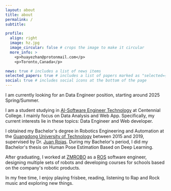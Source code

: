 ```yaml
---
layout: about
title: about
permalink: /
subtitle: 

profile:
  align: right
  image: hz.jpg
  image_circular: false # crops the image to make it circular
  more_info: >
    <p>huayezhan@protonmail.com</p>
    <p>Toronto,Canada</p>

news: true # includes a list of news items
selected_papers: true # includes a list of papers marked as "selected={true}"
social: true # includes social icons at the bottom of the page
---
```


I am currently looking for an Data Engineer position, starting around 2025 Spring/Summer.

I am a student studying in [AI-Software Engineer Technology](https://www.centennialcollege.ca/programs-courses/full-time/artificial-intelligence-fast-track) at Centennial College. I mainly focus on Data Analysis and Web App. Specifically, my current interests lie in these topics: Data Engineer and Web developer.

I obtained my Bachelor's degree in Robotics Engineering and Automation at the [Guangdong University of Technology](https://english.gdut.edu.cn/) between 2015 and 2019, supervised by Dr. [Juan Rojas](http://www.juanrojas.net/). During my Bachelor's period, I did my Bachelor's thesis on Human Pose Estimation Based on Deep Learning.

After graduating, I worked at [ZMROBO](https://www.zmrobo.com/) as a [ROS](https://www.ros.org/) software engineer, designing multiple sets of robots and developing courses for schools based on the company's robotic products.

In my free time, I enjoy playing frisbee, reading, listening to Rap and Rock music and exploring new things.
